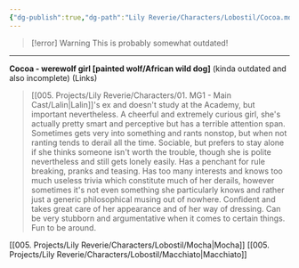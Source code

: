 ```yaml
---
{"dg-publish":true,"dg-path":"Lily Reverie/Characters/Lobostil/Cocoa.md","permalink":"/lily-reverie/characters/lobostil/cocoa/","created":"2024-01-22T20:49:58.049-03:00","updated":"2024-01-22T20:49:58.049-03:00"}
---
```


>[!error] Warning
>This is probably somewhat outdated!

---

**Cocoa - werewolf girl [painted wolf/African wild dog]** (kinda outdated and also incomplete)
(Links)

> [[005. Projects/Lily Reverie/Characters/01. MG1 - Main Cast/Lalin\|Lalin]]'s ex and doesn't study at the Academy, but important nevertheless. A cheerful and extremely curious girl, she's actually pretty smart and perceptive but has a terrible attention span. Sometimes gets very into something and rants nonstop, but when not ranting tends to derail all the time. Sociable, but prefers to stay alone if she thinks someone isn't worth the trouble, though she is polite nevertheless and still gets lonely easily. Has a penchant for rule breaking, pranks and teasing. Has too many interests and knows too much useless trivia which constitute much of her derails, however sometimes it's not even something she particularly knows and rather just a generic philosophical musing out of nowhere. Confident and takes great care of her appearance and of her way of dressing. Can be very stubborn and argumentative when it comes to certain things. Fun to be around.

[[005. Projects/Lily Reverie/Characters/Lobostil/Mocha\|Mocha]]
[[005. Projects/Lily Reverie/Characters/Lobostil/Macchiato\|Macchiato]]